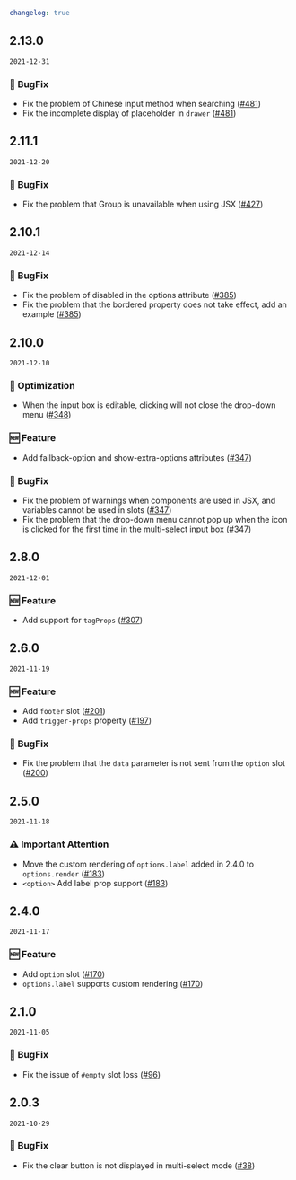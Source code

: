 ```yaml
changelog: true
```

## 2.13.0

`2021-12-31`

### 🐛 BugFix

- Fix the problem of Chinese input method when searching ([#481](https://github.com/arco-design/arco-design-vue/pull/481))
- Fix the incomplete display of placeholder in `drawer` ([#481](https://github.com/arco-design/arco-design-vue/pull/481))


## 2.11.1

`2021-12-20`

### 🐛 BugFix

- Fix the problem that Group is unavailable when using JSX ([#427](https://github.com/arco-design/arco-design-vue/pull/427))


## 2.10.1

`2021-12-14`

### 🐛 BugFix

- Fix the problem of disabled in the options attribute ([#385](https://github.com/arco-design/arco-design-vue/pull/385))
- Fix the problem that the bordered property does not take effect, add an example ([#385](https://github.com/arco-design/arco-design-vue/pull/385))


## 2.10.0

`2021-12-10`

### 💎 Optimization

- When the input box is editable, clicking will not close the drop-down menu ([#348](https://github.com/arco-design/arco-design-vue/pull/348))

### 🆕 Feature

- Add fallback-option and show-extra-options attributes ([#347](https://github.com/arco-design/arco-design-vue/pull/347))

### 🐛 BugFix

- Fix the problem of warnings when components are used in JSX, and variables cannot be used in slots ([#347](https://github.com/arco-design/arco-design-vue/pull/347))
- Fix the problem that the drop-down menu cannot pop up when the icon is clicked for the first time in the multi-select input box ([#347](https://github.com/arco-design/arco-design-vue/pull/347))


## 2.8.0

`2021-12-01`

### 🆕 Feature

- Add support for `tagProps` ([#307](https://github.com/arco-design/arco-design-vue/pull/307))


## 2.6.0

`2021-11-19`

### 🆕 Feature

- Add `footer` slot ([#201](https://github.com/arco-design/arco-design-vue/pull/201))
- Add `trigger-props` property ([#197](https://github.com/arco-design/arco-design-vue/pull/197))

### 🐛 BugFix

- Fix the problem that the `data` parameter is not sent from the `option` slot ([#200](https://github.com/arco-design/arco-design-vue/pull/200))


## 2.5.0

`2021-11-18`

### ⚠️ Important Attention

- Move the custom rendering of `options.label` added in 2.4.0 to `options.render` ([#183](https://github.com/arco-design/arco-design-vue/pull/183))
- `<option>` Add label prop support ([#183](https://github.com/arco-design/arco-design-vue/pull/183))


## 2.4.0

`2021-11-17`

### 🆕 Feature

- Add `option` slot ([#170](https://github.com/arco-design/arco-design-vue/pull/170))
- `options.label` supports custom rendering ([#170](https://github.com/arco-design/arco-design-vue/pull/170))


## 2.1.0

`2021-11-05`

### 🐛 BugFix

- Fix the issue of `#empty` slot loss ([#96](https://github.com/arco-design/arco-design-vue/pull/96))


## 2.0.3

`2021-10-29`

### 🐛 BugFix

- Fix the clear button is not displayed in multi-select mode ([#38](https://github.com/arco-design/arco-design-vue/pull/38))

